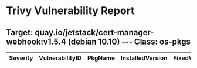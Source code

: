 # Trivy Vulnerability Report

## Target: quay.io/jetstack/cert-manager-webhook:v1.5.4 (debian 10.10) --- Class: os-pkgs
|Severity|VulnerabilityID|PkgName|InstalledVersion|FixedVersion|
|--------|---------------|-------|----------------|------------|
